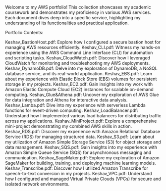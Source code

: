 Welcome to my AWS portfolio! This collection showcases my academic coursework and demonstrates my proficiency in various AWS services. 
Each document dives deep into a specific service, highlighting my understanding of its functionalities and practical application.

Portfolio Contents:

Keshav_BastionHost.pdf: Explore how I configured a secure bastion host for managing AWS resources efficiently.
Keshav_CLI.pdf: Witness my hands-on experience using the AWS Command Line Interface (CLI) for automation and scripting tasks.
Keshav_CloudWatch.pdf: Discover how I leveraged CloudWatch for monitoring and troubleshooting my AWS deployments.
Keshav_DynamoDB.pdf: Delve into my exploration of DynamoDB, a NoSQL database service, and its real-world application.
Keshav_EBS.pdf: Learn about my experience with Elastic Block Store (EBS) volumes for persistent storage in my projects.
Keshav_EC2.pdf: Gain insights into my work with Amazon Elastic Compute Cloud (EC2) instances for scalable on-demand computing.
Keshav_Glue&Athena.pdf: Uncover my exploration of AWS Glue for data integration and Athena for interactive data analysis.
Keshav_Lamba.pdf: Dive into my experience with serverless Lambda functions for event-driven computing.
Keshav_LoadBalancer.pdf: Understand how I implemented various load balancers for distributing traffic across my applications.
Keshav_MiniProject.pdf: Explore a comprehensive mini-project demonstrating my combined AWS skills in action.
Keshav_RDS.pdf: Discover my experience with Amazon Relational Database Service (RDS) for managing structured data.
Keshav_S3.pdf: Learn about my utilization of Amazon Simple Storage Service (S3) for object storage and data management.
Keshav_SQS.pdf: Gain insights into my experience with Amazon Simple Queue Service (SQS) for asynchronous messaging and communication.
Keshav_SageMaker.pdf: Explore my exploration of Amazon SageMaker for building, training, and deploying machine learning models.
Keshav_Transcribe.pdf: Discover how I utilized Amazon Transcribe for speech-to-text conversion in my projects.
Keshav_VPC.pdf: Understand how I configured and managed Virtual Private Clouds (VPCs) for secure and isolated network environments.
